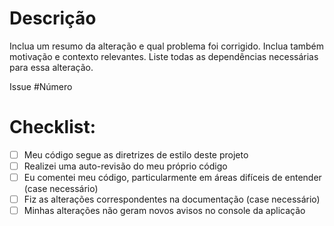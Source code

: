 # Descrição

Inclua um resumo da alteração e qual problema foi corrigido. Inclua também motivação e contexto relevantes. Liste todas as dependências necessárias para essa alteração.

Issue #Número

# Checklist:

- [ ] Meu código segue as diretrizes de estilo deste projeto
- [ ] Realizei uma auto-revisão do meu próprio código
- [ ] Eu comentei meu código, particularmente em áreas difíceis de entender (case necessário)
- [ ] Fiz as alterações correspondentes na documentação (case necessário)
- [ ] Minhas alterações não geram novos avisos no console da aplicação
